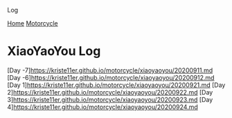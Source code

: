 Log

[Home](https://kriste11er.github.io/index.html)
[Motorcycle](https://kriste11er.github.io/motorcycle/motorcycle.md)

# XiaoYaoYou Log
[Day -7]https://kriste11er.github.io/motorcycle/xiaoyaoyou/20200911.md
[Day -6]https://kriste11er.github.io/motorcycle/xiaoyaoyou/20200912.md
[Day 1]https://kriste11er.github.io/motorcycle/xiaoyaoyou/20200921.md
[Day 2]https://kriste11er.github.io/motorcycle/xiaoyaoyou/20200922.md
[Day 3]https://kriste11er.github.io/motorcycle/xiaoyaoyou/20200923.md
[Day 4]https://kriste11er.github.io/motorcycle/xiaoyaoyou/20200924.md

